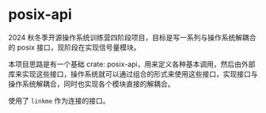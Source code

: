 # posix-api

2024 秋冬季开源操作系统训练营四阶段项目，目标是写一系列与操作系统解耦合的 posix 接口，现阶段在实现信号量模块。

本项目思路是有一个基础 crate: posix-api，用来定义各种基本调用，然后由外部库来实现这些接口，操作系统就可以通过组合的形式来使用这些接口，实现接口与操作系统解耦合，同时也实现各个模块直接的解耦合。

使用了 `linkme` 作为连接的接口。